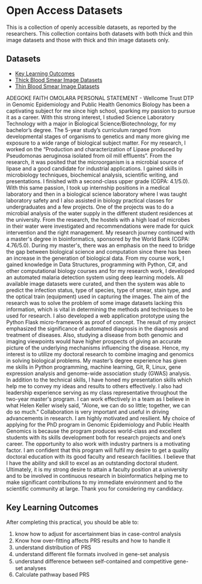 # Open Access Datasets

This is a collection of openly accessible datasets, as reported by the researchers. This collection contains both datasets with both thick and thin image datasets and those with thick and thin image datasets only.


## Datasets
- [Key Learning Outcomes](#key-learning-outcomes)
- [Thick Blood Smear Image Datasets](https://github.com/ItunuIsewon/Malaria_Blood_Smear_Images/blob/main/Open_Access/Thick-OA.md)
- [Thin Blood Smear Image Datasets](https://github.com/ItunuIsewon/Malaria_Blood_Smear_Images/blob/main/Open_Access/Thin-OA.md)





ADEGOKE FAITH OMOLARA PERSONAL STATEMENT - Wellcome Trust DTP in Genomic Epidemiology and Public Health Genomics
Biology has been a captivating subject for me since high school, sparking my passion to pursue it as a career. With this strong interest, I studied Science Laboratory Technology with a major in Biological Science/Biotechnology, for my bachelor’s degree. The 5-year study’s curriculum ranged from developmental stages of organisms to genetics and many more giving me exposure to a wide range of biological subject matter. For my research, I worked on the “Production and characterization of Lipase produced by Pseudomonas aeruginosa isolated from oil mill effluents”. From the research, it was posited that the microorganism is a microbial source of lipase and a good candidate for industrial applications. I gained skills in microbiology techniques, biochemical analysis, scientific writing, and presentations. I finished with a second-class upper grade (CGPA: 4.1/5.0). With this same passion, I took up internship positions in a medical laboratory and then in a biological science laboratory where I was taught laboratory safety and I also assisted in biology practical classes for undergraduates and a few projects. One of the projects was to do a microbial analysis of the water supply in the different student residences at the university. From the research, the hostels with a high load of microbes in their water were investigated and recommendations were made for quick intervention and the right management.
My research journey continued with a master's degree in bioinformatics, sponsored by the World Bank (CGPA: 4.76/5.0). During my master's, there was an emphasis on the need to bridge the gap between biological science and computation since there has been an increase in the generation of biological data. From my course work, I gained knowledge in Data Structures, programming with Python, C#, and other computational biology courses and for my research work, I developed an automated malaria detection system using deep learning models. All available image datasets were curated, and then the system was able to predict the infection status, type of species, type of smear, stain type, and the optical train (equipment) used in capturing the images. The aim of the research was to solve the problem of some image datasets lacking this information, which is vital in determining the methods and techniques to be used for research. I also developed a web application prototype using the Python Flask micro-framework as proof of concept. 
The result of my project emphasized the significance of automated diagnosis in the diagnosis and treatment of diseases. Also, studying a disease from both genomic and imaging viewpoints would have higher prospects of giving an accurate picture of the underlying mechanisms influencing the disease. Hence, my interest is to utilize my doctoral research to combine imaging and genomics in solving biological problems. My master’s degree experience has given me skills in Python programming, machine learning, Git, R, Linux, gene expression analysis and genome-wide association study (GWAS) analysis.
In addition to the technical skills, I have honed my presentation skills which help me to convey my ideas and results to others effectively. I also had leadership experience serving as my class representative throughout the two-year master's program. I can work effectively in a team as I believe in what Helen Keller wisely said, "Alone, we can do so little; together, we can do so much." Collaboration is very important and useful in driving advancements in research. I am highly motivated and resilient.
My choice of applying for the PhD program in Genomic Epidemiology and Public Health Genomics is because the program produces world-class and excellent students with its skills development both for research projects and one’s career. The opportunity to also work with industry partners is a motivating factor. I am confident that this program will fulfil my desire to get a quality doctoral education with its good faculty and research facilities. I believe that I have the ability and skill to excel as an outstanding doctoral student.
Ultimately, it is my strong desire to attain a faculty position at a university and to be involved in continuous research in bioinformatics helping me to make significant contributions to my immediate environment and to the scientific community at large.
Thank you for considering my candidacy.






## Key Learning Outcomes
After completing this practical, you should be able to:
  1. know how to adjust for ascertainment bias in case-control analysis
  2. Know how over-fitting aﬀects PRS results and how to handle it 
  3. understand distribution of PRS
  4. understand diﬀerent file formats involved in gene-set analysis
  5. understand diﬀerence between self-contained and competitive gene-set analyses
  6. Calculate pathway based PRS
